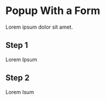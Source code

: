 Popup With a Form
================================================
Lorem ipsum dolor sit amet.

Step 1
------
Lorem Ipsum

Step 2
------
Lorem Isum